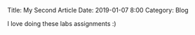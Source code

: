 Title: My Second Article
Date: 2019-01-07 8:00
Category: Blog

I love doing these labs assignments :)